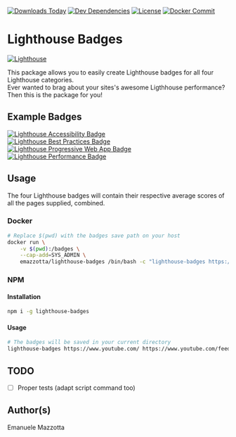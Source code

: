 [![Downloads Today](https://img.shields.io/npm/dt/lighthouse-badges.svg?style=flat)](https://badge.fury.io/js/lighthouse-badges)
[![Dev Dependencies](https://david-dm.org/emazzotta/lighthouse-badges.svg?style=flat)](https://david-dm.org/emazzotta/lighthouse-badges)
[![License](http://img.shields.io/:license-mit-blue.svg?style=flat)](https://emanuelemazzotta.com/mit-license) 
[![Docker Commit](https://images.microbadger.com/badges/commit/emazzotta/lighthouse-badges.svg)](https://microbadger.com/images/emazzotta/lighthouse-badges)

# Lighthouse Badges

[![Lighthouse](https://rawgit.com/emazzotta/lighthouse-badges/master/assets/img/lighthouse.svg)](https://github.com/GoogleChrome/lighthouse)

This package allows you to easily create Lighthouse badges for all four Lighthouse categories.  
Ever wanted to brag about your sites's awesome Ligthhouse performance? Then this is the package for you!  

## Example Badges

[![Lighthouse Accessibility Badge](https://rawgit.com/emazzotta/lighthouse-badges/master/assets/examples/Lighthouse_Accessibility.svg)](https://github.com/emazzotta/lighthouse-badges)  
[![Lighthouse Best Practices Badge](https://rawgit.com/emazzotta/lighthouse-badges/master/assets/examples/Lighthouse_Best_Practices.svg)](https://github.com/emazzotta/lighthouse-badges)  
[![Lighthouse Progressive Web App Badge](https://rawgit.com/emazzotta/lighthouse-badges/master/assets/examples/Lighthouse_Progressive_Web_App.svg)](https://github.com/emazzotta/lighthouse-badges)  
[![Lighthouse Performance Badge](https://rawgit.com/emazzotta/lighthouse-badges/master/assets/examples/Lighthouse_Performance.svg)](https://github.com/emazzotta/lighthouse-badges)  

## Usage

The four Lighthouse badges will contain their respective average scores of all the pages supplied, combined.

### Docker

```bash
# Replace $(pwd) with the badges save path on your host 
docker run \
    -v $(pwd):/badges \
    --cap-add=SYS_ADMIN \
    emazzotta/lighthouse-badges /bin/bash -c "lighthouse-badges https://www.youtube.com/ https://www.youtube.com/feed/trending"
```

### NPM 
    
#### Installation

```bash
npm i -g lighthouse-badges
```

#### Usage

```bash
# The badges will be saved in your current directory
lighthouse-badges https://www.youtube.com/ https://www.youtube.com/feed/trending
```

## TODO

* [ ] Proper tests (adapt script command too)

## Author(s)

Emanuele Mazzotta
